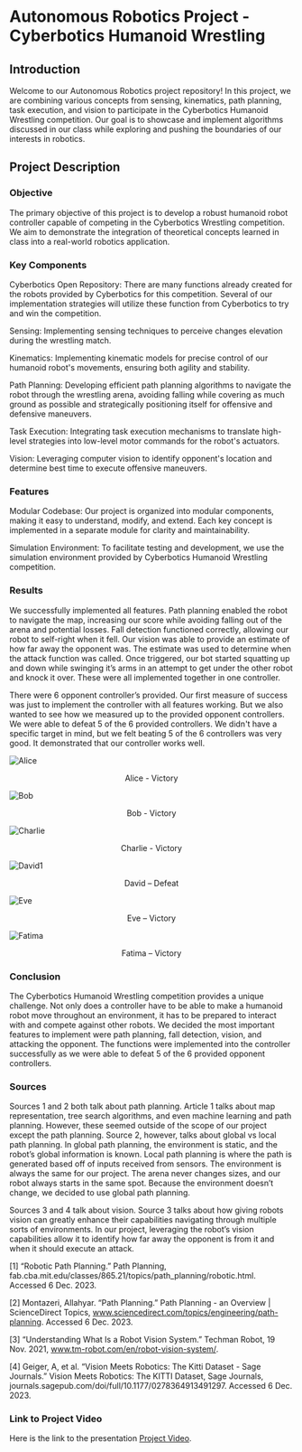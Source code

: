 # Autonomous Robotics Project - Cyberbotics Humanoid Wrestling
## Introduction
Welcome to our Autonomous Robotics project repository! In this project, we are combining various concepts from sensing, kinematics, path planning, task execution, and vision to participate in the Cyberbotics Humanoid Wrestling competition. Our goal is to showcase and implement algorithms discussed in our class while exploring and pushing the boundaries of our interests in robotics.

## Project Description
### Objective
The primary objective of this project is to develop a robust humanoid robot controller capable of competing in the Cyberbotics Wrestling competition. We aim to demonstrate the integration of theoretical concepts learned in class into a real-world robotics application.

### Key Components
Cyberbotics Open Repository: There are many functions already created for the robots provided by Cyberbotics for this competition. Several of our implementation strategies will utilize these function from Cyberbotics to try and win the competition.

Sensing: Implementing sensing techniques to perceive changes elevation during the wrestling match.

Kinematics: Implementing kinematic models for precise control of our humanoid robot's movements, ensuring both agility and stability.

Path Planning: Developing efficient path planning algorithms to navigate the robot through the wrestling arena, avoiding falling while covering as much ground as possible and strategically positioning itself for offensive and defensive maneuvers.

Task Execution: Integrating task execution mechanisms to translate high-level strategies into low-level motor commands for the robot's actuators.

Vision: Leveraging computer vision to identify opponent's location and determine best time to execute offensive maneuvers.

### Features
Modular Codebase: Our project is organized into modular components, making it easy to understand, modify, and extend. Each key concept is implemented in a separate module for clarity and maintainability.

Simulation Environment: To facilitate testing and development, we use the simulation environment provided by Cyberbotics Humanoid Wrestling competition.

### Results
We successfully implemented all features. Path planning enabled the robot to navigate the map, increasing our score while avoiding falling out of the arena and potential losses. Fall detection functioned correctly, allowing our robot to self-right when it fell. Our vision was able to provide an estimate of how far away the opponent was. The estimate was used to determine when the attack function was called. Once triggered, our bot started squatting up and down while swinging it’s arms in an attempt to get under the other robot and knock it over. These were all implemented together in one controller. 

There were 6 opponent controller’s provided. Our first measure of success was just to implement the controller with all features working. But we also wanted to see how we measured up to the provided opponent controllers. We were able to defeat 5 of the 6 provided controllers. We didn't have a specific target in mind, but we felt beating 5 of the 6 controllers was very good. It demonstrated that our controller works well. 

 ![Alice](https://github.com/kwalworth/CS460_WrestlingProject/assets/116377367/c82c6c26-b416-41cb-91ef-14e99eda2633)
<p align="center">Alice - Victory</p>

 ![Bob](https://github.com/kwalworth/CS460_WrestlingProject/assets/116377367/2909596a-f9a5-46bf-a9cd-b0616686ec4f)
<p align="center">Bob - Victory</p>
 
![Charlie](https://github.com/kwalworth/CS460_WrestlingProject/assets/116377367/36f54511-b12e-4dd2-96b1-5fa2ab18a591)
<p align="center">Charlie - Victory</p> 

![David1](https://github.com/kwalworth/CS460_WrestlingProject/assets/116377367/2952c8f2-08d9-4848-8797-fcacee0a8a22)
<p align="center">David – Defeat</p>

 ![Eve](https://github.com/kwalworth/CS460_WrestlingProject/assets/116377367/5e4f4d23-9659-48b5-a9dc-2d2ee045a824)
<p align="center">Eve – Victory</p>

 ![Fatima](https://github.com/kwalworth/CS460_WrestlingProject/assets/116377367/4c0d4c7a-ce22-43ed-9ac8-9ce703b48d71)
<p align="center">Fatima – Victory</p>

 

### Conclusion
The Cyberbotics Humanoid Wrestling competition provides a unique challenge. Not only does a controller have to be able to make a humanoid robot move throughout an environment, it has to be prepared to interact with and compete against other robots. We decided the most important features to implement were path planning, fall detection, vision, and attacking the opponent. The functions were implemented into the controller successfully as we were able to defeat 5 of the 6 provided opponent controllers. 

### Sources
Sources 1 and 2 both talk about path planning. Article 1 talks about map representation, tree search algorithms, and even machine learning and path planning. However, these seemed outside of the scope of our project except the path planning. Source 2, however, talks about global vs local path planning. In global path planning, the environment is static, and the robot’s global information is known. Local path planning is where the path is generated based off of inputs received from sensors. The environment is always the same for our project. The arena never changes sizes, and our robot always starts in the same spot. Because the environment doesn’t change, we decided to use global path planning. 

Sources 3 and 4 talk about vision. Source 3 talks about how giving robots vision can greatly enhance their capabilities navigating through multiple sorts of environments. In our project, leveraging the robot’s vision capabilities allow it to identify how far away the opponent is from it and when it should execute an attack.  

 

[1] “Robotic Path Planning.” Path Planning, fab.cba.mit.edu/classes/865.21/topics/path_planning/robotic.html. Accessed 6 Dec. 2023.  

[2] Montazeri, Allahyar. “Path Planning.” Path Planning - an Overview | ScienceDirect Topics, www.sciencedirect.com/topics/engineering/path-planning. Accessed 6 Dec. 2023. 

[3] “Understanding What Is a Robot Vision System.” Techman Robot, 19 Nov. 2021, www.tm-robot.com/en/robot-vision-system/. 

[4] Geiger, A, et al. “Vision Meets Robotics: The Kitti Dataset - Sage Journals.” Vision Meets Robotics: The KITTI Dataset, Sage Journals, journals.sagepub.com/doi/full/10.1177/0278364913491297. Accessed 6 Dec. 2023. 

### Link to Project Video
Here is the link to the presentation [Project Video][link_toYOUTUBE].

[link_toYOUTUBE]: https://youtu.be/Ki5sl57S7JU

